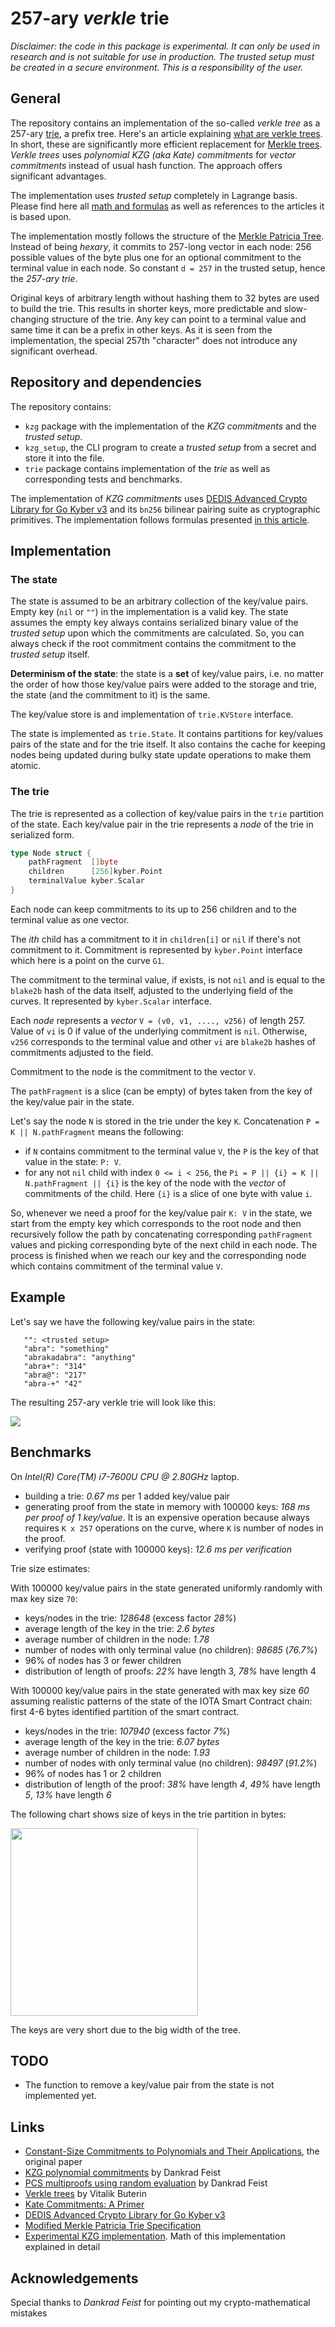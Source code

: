 # 257-ary _verkle_ trie

_Disclaimer: the code in this package is experimental. It can only be used in research and is not suitable for use in production.
The trusted setup must be created in a secure environment. This is a responsibility of the user._

## General
The repository contains an implementation of the so-called _verkle tree_ as a 257-ary [trie](https://en.wikipedia.org/wiki/Trie), a prefix tree.
Here's an article explaining [what are verkle trees](https://vitalik.ca/general/2021/06/18/verkle.html). In short, these
are significantly more efficient replacement for [Merkle trees](https://en.wikipedia.org/wiki/Merkle_tree).
_Verkle trees_ uses _polynomial KZG (aka Kate) commitments_ for _vector commitments_ instead of usual hash function.
The approach offers significant advantages.

The implementation uses _trusted setup_ completely in Lagrange basis.
Please find here all [math and formulas](https://hackmd.io/@Evaldas/SJ9KHoDJF) as well as references to the articles it is based upon.

The implementation mostly follows the structure of the [Merkle Patricia Tree](https://eth.wiki/fundamentals/patricia-tree).
Instead of being _hexary_, it commits to 257-long vector in each node:
256 possible values of the byte plus one for an optional commitment to the terminal value in each node.
So constant `d = 257` in the trusted setup, hence the _257-ary trie_.

Original keys of arbitrary length without hashing them to 32 bytes are used to build the trie.
This results in shorter keys, more predictable and slow-changing structure of the trie.
Any key can point to a terminal value and same time it can be a prefix in other keys.
As it is seen from the implementation, the special 257th "character" does not introduce any significant overhead.

## Repository and dependencies

The repository contains:
- `kzg` package with the implementation of the _KZG commitments_ and the _trusted setup_.
- `kzg_setup`, the CLI program to create a _trusted setup_ from a secret and store it into the file.
- `trie` package contains implementation of the _trie_ as well as corresponding tests and benchmarks.

The implementation of _KZG commitments_ uses [DEDIS Advanced Crypto Library for Go Kyber v3](https://github.com/dedis/kyber)
and its `bn256` bilinear pairing suite as cryptographic primitives.
The implementation follows formulas presented [in this article](https://hackmd.io/@Evaldas/SJ9KHoDJF).

## Implementation

### The state
The state is assumed to be an arbitrary collection of the key/value pairs.
Empty key (`nil` or `""`) in the implementation is a valid key. The state assumes the empty key always contains
serialized binary value of the _trusted setup_ upon which the commitments are calculated.
So, you can always check if the root commitment contains the commitment to the _trusted setup_ itself.

**Determinism of the state**: the state is a **set** of key/value pairs, i.e. no matter the order
of how those key/value pairs were added to the storage and trie, the state (and the commitment to it) is the same.

The key/value store is and implementation of `trie.KVStore` interface.

The state is implemented as `trie.State`. It contains partitions for key/values pairs of the state and for the trie itself.
It also contains the cache for keeping nodes being updated during bulky state update operations to make them atomic.

### The trie

The trie is represented as a collection of key/value pairs in the `trie` partition of the state.
Each key/value pair in the trie represents a _node_ of the trie in serialized form.

``` Go
type Node struct {
	pathFragment  []byte
	children      [256]kyber.Point
	terminalValue kyber.Scalar
}
```

Each node can keep commitments to its up to 256 children and to the terminal value as one vector.

The _ith_ child has a commitment to it in `children[i]` or `nil` if there's not commitment to it.
Commitment is represented by `kyber.Point` interface which here is a point on the curve `G1`.

The commitment to the terminal value, if exists, is not `nil` and is equal to the `blake2b` hash of the data itself,
adjusted to the underlying field of the curves. It represented by `kyber.Scalar` interface.

Each _node_ represents a _vector_ `V = (v0, v1, ...., v256)` of length 257. Value of `vi` is 0 if value of the underlying
commitment is `nil`. Otherwise, `v256` corresponds to the terminal value and other `vi` are `blake2b` hashes of
commitments adjusted to the field.

Commitment to the node is the commitment to the vector `V`.

The `pathFragment` is a slice (can be empty) of bytes taken from the key of the key/value pair in the state.

Let's say the node `N` is stored in the trie under the key `K`. Concatenation `P = K || N.pathFragment` means the following:
* if `N` contains commitment to the terminal value `V`, the `P` is the key of that value in the state: `P: V`.
* for any not `nil` child with index `0 <= i < 256`, the `Pi = P || {i} = K || N.pathFragment || {i}` is the key of the node
  with the _vector_ of commitments of the child. Here `{i}` is a slice of one byte with value `i`.

So, whenever we need a proof for the key/value pair `K: V` in the state, we start from the empty key which corresponds to the
root node and then recursively follow the path by concatenating corresponding `pathFragment` values
and picking corresponding byte of the next child in each node. The process is finished when we
reach our key and the corresponding node which contains commitment of the terminal value `V`.

## Example

Let's say we have the following key/value pairs in the state:
```
   "": <trusted setup>
   "abra": "something"
   "abrakadabra": "anything"
   "abra+": "314"
   "abra@": "217"
   "abra-+" "42"
```

The resulting 257-ary verkle trie will look like this:

<img src="verkle.png">

## Benchmarks

On _Intel(R) Core(TM) i7-7600U CPU @ 2.80GHz_ laptop.

* building a trie: _0.67 ms_ per 1 added key/value pair
* generating proof from the state in memory with 100000 keys: _168 ms per proof of 1 key/value_. It is an expensive
  operation because always requires `K x 257` operations on the curve, where `K` is number of nodes in the proof.
* verifying proof (state with 100000 keys): _12.6 ms per verification_

Trie size estimates:

With 100000 key/value pairs in the state generated uniformly randomly with max key size `70`:

* keys/nodes in the trie: _128648_ (excess factor _28%_)
* average length of the key in the trie: _2.6 bytes_
* average number of children in the node: _1.78_
* number of nodes with only terminal value (no children): _98685_ (_76.7%_)
* 96% of nodes has 3 or fewer children
* distribution of length of proofs: _22%_ have length 3, _78%_ have length 4

With 100000 key/value pairs in the state generated with max key size _60_ assuming
realistic patterns of the state of the IOTA Smart Contract chain: first 4-6 bytes identified partition of the smart contract.

* keys/nodes in the trie: _107940_ (excess factor _7%_)
* average length of the key in the trie: _6.07 bytes_
* average number of children in the node: _1.93_
* number of nodes with only terminal value (no children): _98497_ (_91.2%_)
* 96% of nodes has 1 or 2 children
* distribution of length of the proof: _38%_ have length _4_, _49%_ have length _5_, _13%_ have length _6_

The following chart shows size of keys in the trie partition in bytes:

<img src="trie_key_size.png"  width="300">

The keys are very short due to the big width of the tree.

## TODO

* The function to remove a key/value pair from the state is not implemented yet.

##  Links
* [Constant-Size Commitments to Polynomials and Their Applications](https://www.iacr.org/archive/asiacrypt2010/6477178/6477178.pdf),
  the original paper
* [KZG polynomial commitments](https://dankradfeist.de/ethereum/2020/06/16/kate-polynomial-commitments.html) by Dankrad Feist
* [PCS multiproofs using random evaluation](https://dankradfeist.de/ethereum/2021/06/18/pcs-multiproofs.html) by Dankrad Feist
* [Verkle trees](https://vitalik.ca/general/2021/06/18/verkle.html) by Vitalik Buterin
* [Kate Commitments: A Primer](https://hackmd.io/@tompocock/Hk2A7BD6U)
* [DEDIS Advanced Crypto Library for Go Kyber v3](https://github.com/dedis/kyber)
* [Modified Merkle Patricia Trie Specification](https://eth.wiki/fundamentals/patricia-tree)
* [Experimental KZG implementation](https://hackmd.io/@Evaldas/SJ9KHoDJF). Math of this implementation explained in detail

## Acknowledgements
Special thanks to _Dankrad Feist_ for pointing out my crypto-mathematical mistakes
